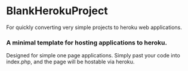 # BlankHerokuProject
For quickly converting very simple projects to heroku web applications.

### A minimal template for hosting applications to heroku.

Designed for simple one page applications. Simply past your code into index.php, and the page will be hostable via heroku.
